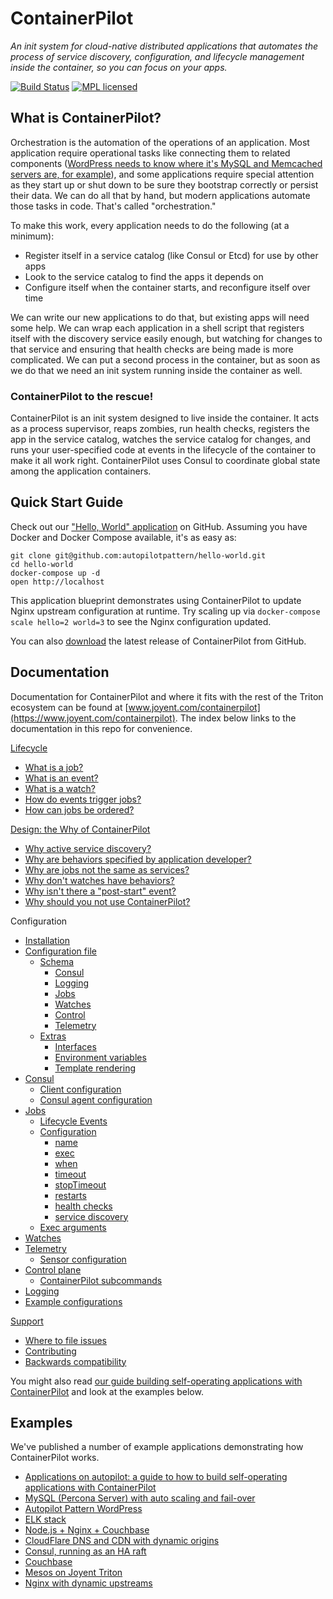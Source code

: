 # ContainerPilot

*An init system for cloud-native distributed applications that automates the process of service discovery, configuration, and lifecycle management inside the container, so you can focus on your apps.*

[![Build Status](https://travis-ci.org/joyent/containerpilot.svg)](https://travis-ci.org/joyent/containerpilot)
[![MPL licensed](https://img.shields.io/badge/license-MPL_2.0-blue.svg)](https://github.com/joyent/containerpilot/blob/master/LICENSE)

## What is ContainerPilot?

Orchestration is the automation of the operations of an application. Most application require operational tasks like connecting them to related components ([WordPress needs to know where it's MySQL and Memcached servers are, for example](https://www.joyent.com/blog/wordpress-on-autopilot)), and some applications require special attention as they start up or shut down to be sure they bootstrap correctly or persist their data. We can do all that by hand, but modern applications automate those tasks in code. That's called "orchestration."

To make this work, every application needs to do the following (at a minimum):

- Register itself in a service catalog (like Consul or Etcd) for use by other apps
- Look to the service catalog to find the apps it depends on
- Configure itself when the container starts, and reconfigure itself over time

We can write our new applications to do that, but existing apps will need some help. We can wrap each application in a shell script that registers itself with the discovery service easily enough, but watching for changes to that service and ensuring that health checks are being made is more complicated. We can put a second process in the container, but as soon as we do that we need an init system running inside the container as well.

### ContainerPilot to the rescue!

ContainerPilot is an init system designed to live inside the container. It acts as a process supervisor, reaps zombies, run health checks, registers the app in the service catalog, watches the service catalog for changes, and runs your user-specified code at events in the lifecycle of the container to make it all work right. ContainerPilot uses Consul to coordinate global state among the application containers.

## Quick Start Guide

Check out our ["Hello, World" application](https://github.com/autopilotpattern/hello-world) on GitHub. Assuming you have Docker and Docker Compose available, it's as easy as:

```
git clone git@github.com:autopilotpattern/hello-world.git
cd hello-world
docker-compose up -d
open http://localhost
```

This application blueprint demonstrates using ContainerPilot to update Nginx upstream configuration at runtime. Try scaling up via `docker-compose scale hello=2 world=3` to see the Nginx configuration updated.

You can also [download](https://github.com/joyent/containerpilot/releases) the latest release of ContainerPilot from GitHub.

## Documentation

Documentation for ContainerPilot and where it fits with the rest of the Triton ecosystem can be found at [www.joyent.com/containerpilot](https://www.joyent.com/containerpilot). The index below links to the documentation in this repo for convenience.

[Lifecycle](./docs/10-lifecycle.md)
- [What is a job?](./docs/10-lifecycle.md#what-is-a-job)
- [What is an event?](./docs/10-lifecycle.md#what-is-an-event)
- [What is a watch?](./docs/10-lifecycle.md#what-is-a-watch)
- [How do events trigger jobs?](./docs/10-lifecycle.md#how-do-events-trigger-jobs)
- [How can jobs be ordered?](./docs/10-lifecycle.md#how-can-jobs-be-ordered)

[Design: the Why of ContainerPilot](./docs/20-design.md)
- [Why active service discovery?](./docs/20-design.md#why-active-service-discovery)
- [Why are behaviors specified by application developer?](./docs/20-design.md#why-are-behaviors-specified-by-application-developer)
- [Why are jobs not the same as services?](./docs/20-design.md#why-are-jobs-not-the-same-as-services)
- [Why don't watches have behaviors?](./docs/20-design.md#why-dont-watches-have-behaviors)
- [Why isn't there a "post-start" event?](./docs/20-design.md#why-isnt-there-a-post-start-event)
- [Why should you not use ContainerPilot?](./docs/20-design.md#why-should-you-not-use-containerpilot)


Configuration
- [Installation](./docs/30-configuration/31-installation.md)
- [Configuration file](./docs/30-configuration/32-configuration-file.md)
  - [Schema](./docs/30-configuration/32-configuration-file.md#schema)
    - [Consul](./docs/30-configuration/32-configuration-file.md#consul)
    - [Logging](./docs/30-configuration/32-configuration-file.md#logging)
    - [Jobs](./docs/30-configuration/32-configuration-file.md#jobs)
    - [Watches](./docs/30-configuration/32-configuration-file.md#watches)
    - [Control](./docs/30-configuration/32-configuration-file.md#control)
    - [Telemetry](./docs/30-configuration/32-configuration-file.md#telemetry)
  - [Extras](./docs/30-configuration/32-configuration-file.md#configuration-extras)
    - [Interfaces](./docs/30-configuration/32-configuration-file.md#interfaces)
    - [Environment variables](./docs/30-configuration/32-configuration-file.md#environment-variables)
    - [Template rendering](./docs/30-configuration/32-configuration-file.md#template-rendering)
- [Consul](./docs/30-configuration/33-consul.md)
  - [Client configuration](./docs/30-configuration/33-consul.md#client-configuration)
  - [Consul agent configuration](./docs/30-configuration/33-consul.md#consul-agent-configuration)
- [Jobs](./docs/30-configuration/34-jobs.md)
  - [Lifecycle Events](./docs/30-configuration/34-jobs.md#lifecycle-events)
  - [Configuration](./docs/30-configuration/34-jobs.md#configuration)
    - [name](./docs/30-configuration/34-jobs.md#name)
    - [exec](./docs/30-configuration/34-jobs.md#exec)
    - [when](./docs/30-configuration/34-jobs.md#when)
    - [timeout](./docs/30-configuration/34-jobs.md#timeout)
    - [stopTimeout](./docs/30-configuration/34-jobs.md#stopTimeout)
    - [restarts](./docs/30-configuration/34-jobs.md#restarts)
    - [health checks](./docs/30-configuration/34-jobs.md#health-checks)
    - [service discovery](./docs/30-configuration/34-jobs.md#service-discovery)
  - [Exec arguments](./docs/30-configuration/34-jobs.md#exec-arguments)
- [Watches](./docs/30-configuration/35-watches.md)
- [Telemetry](./docs/30-configuration/36-telemetry.md)
  - [Sensor configuration](./docs/30-configuration/36-telemetry.md#sensor-configuration)
- [Control plane](./docs/30-configuration/37-control-plane.md)
  - [ContainerPilot subcommands](./docs/30-configuration/37-control-plane.md#containerpilot-subcommands)
- [Logging](./docs/30-configuration/38-logging.md)
- [Example configurations](./docs/30-configuration/39-examples.md)


[Support](./docs/40-support.md)
- [Where to file issues](./docs/40-support.md#where-to-file-issues)
- [Contributing](./docs/40-support.md#contributing)
- [Backwards compatibility](./docs/40-support.md#backwards-compatibility)

You might also read [our guide building self-operating applications with ContainerPilot](https://www.joyent.com/blog/applications-on-autopilot) and look at the examples below.

## Examples

We've published a number of example applications demonstrating how ContainerPilot works.

- [Applications on autopilot: a guide to how to build self-operating applications with ContainerPilot](https://www.joyent.com/blog/applications-on-autopilot)
- [MySQL (Percona Server) with auto scaling and fail-over](https://www.joyent.com/blog/dbaas-simplicity-no-lock-in)
- [Autopilot Pattern WordPress](https://www.joyent.com/blog/wordpress-on-autopilot)
- [ELK stack](https://www.joyent.com/blog/docker-log-drivers)
- [Node.js + Nginx + Couchbase](https://www.joyent.com/blog/docker-nodejs-nginx-nosql-autopilot)
- [CloudFlare DNS and CDN with dynamic origins](https://github.com/autopilotpattern/cloudflare)
- [Consul, running as an HA raft](https://github.com/autopilotpattern/consul)
- [Couchbase](https://github.com/autopilotpattern/couchbase)
- [Mesos on Joyent Triton](https://www.joyent.com/blog/mesos-by-the-pound)
- [Nginx with dynamic upstreams](https://www.joyent.com/blog/dynamic-nginx-upstreams-with-containerbuddy)
